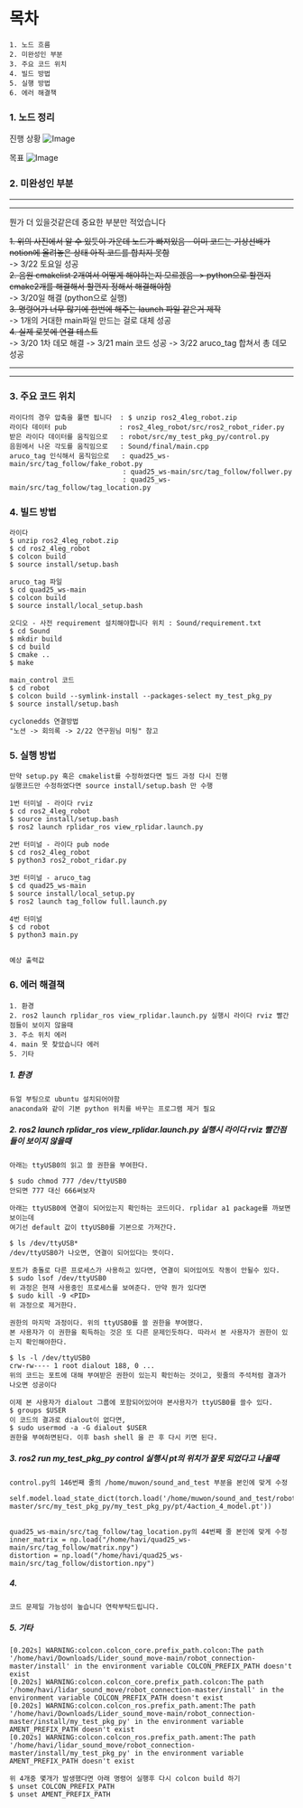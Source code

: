 
# 목차
```
1. 노드 흐름 
2. 미완성인 부분
3. 주요 코드 위치
4. 빌드 방법
5. 실행 방법
6. 에러 해결책
```

### 1. 노드 정리
진행 상황
![Image](https://github.com/user-attachments/assets/12fafb0b-fa62-4a53-b9d9-195f3fb535ec)



목표
![Image](https://github.com/user-attachments/assets/df0d05a1-aa08-42cd-91e5-5a46bc181e3c)



### 2. 미완성인 부분
___
***
뭔가 더 있을것같은데 중요한 부분만 적었습니다

~~1. 위의 사진에서 알 수 있듯이 가운데 노드가 빠져있음 - 이미 코드는 기상선배가 notion에 올려놓은 상태 아직 코드를 합치지 못함~~  
-> 3/22 토요일 성공  
~~2. 음원 cmakelist 2개여서 어떻게 해야하는지 모르겠음 -> python으로 할껀지 cmake2개를 해결해서 할껀지 정해서 해결해야함~~   
-> 3/20일 해결 (python으로 실행)  
~~3. 명령어가 너무 많기에 한번에 해주는 launch 파일 같은거 제작~~     
-> 1개의 거대한 main파일 만드는 걸로 대체 성공  
~~4. 실제 로봇에 연결 테스트~~  
-> 3/20 1차 데모 해결 -> 3/21 main 코드 성공 -> 3/22 aruco_tag 합쳐서 총 데모 성공
***
___


### 3. 주요 코드 위치
```
라이다의 경우 압축을 풀면 됩니다  : $ unzip ros2_4leg_robot.zip
라이다 데이터 pub             : ros2_4leg_robot/src/ros2_robot_rider.py
받은 라이다 데이터를 움직임으로   : robot/src/my_test_pkg_py/control.py
음원에서 나온 각도를 움직임으로   : Sound/final/main.cpp
aruco_tag 인식해서 움직임으로   : quad25_ws-main/src/tag_follow/fake_robot.py
                            : quad25_ws-main/src/tag_follow/follwer.py
                            : quad25_ws-main/src/tag_follow/tag_location.py
```


### 4. 빌드 방법
```
라이다 
$ unzip ros2_4leg_robot.zip
$ cd ros2_4leg_robot
$ colcon build
$ source install/setup.bash

aruco_tag 파일
$ cd quad25_ws-main
$ colcon build
$ source install/local_setup.bash

오디오 - 사전 requirement 설치해야합니다 위치 : Sound/requirement.txt
$ cd Sound
$ mkdir build
$ cd build
$ cmake ..
$ make

main_control 코드
$ cd robot
$ colcon build --symlink-install --packages-select my_test_pkg_py
$ source install/setup.bash

cyclonedds 연결방법 
"노션 -> 회의록 -> 2/22 연구원님 미팅" 참고
```


### 5. 실행 방법
```
만약 setup.py 혹은 cmakelist를 수정하였다면 빌드 과정 다시 진행
실행코드만 수정하였다면 source install/setup.bash 만 수행

1번 터미널 - 라이다 rviz
$ cd ros2_4leg_robot 
$ source install/setup.bash
$ ros2 launch rplidar_ros view_rplidar.launch.py

2번 터미널 - 라이다 pub node
$ cd ros2_4leg_robot
$ python3 ros2_robot_ridar.py

3번 터미널 - aruco_tag 
$ cd quad25_ws-main 
$ source install/local_setup.py
$ ros2 launch tag_follow full.launch.py

4번 터미널
$ cd robot
$ python3 main.py


예상 출력값
```


### 6. 에러 해결책
```
1. 환경
2. ros2 launch rplidar_ros view_rplidar.launch.py 실행시 라이다 rviz 빨간점들이 보이지 않을때 
3. 주소 위치 에러
4. main 못 찾았습니다 에러
5. 기타 
```

##### 1. 환경 
```
듀얼 부팅으로 ubuntu 설치되어야함 
anaconda와 같이 기본 python 위치를 바꾸는 프로그램 제거 필요
```

##### 2. ros2 launch rplidar_ros view_rplidar.launch.py 실행시 라이다 rviz 빨간점들이 보이지 않을때 
```
아래는 ttyUSB0의 읽고 쓸 권한을 부여한다. 

$ sudo chmod 777 /dev/ttyUSB0
안되면 777 대신 666써보자

아래는 ttyUSB0에 연결이 되어있는지 확인하는 코드이다. rplidar a1 package를 까보면 보이는데
여기선 default 값이 ttyUSB0를 기본으로 가져간다.

$ ls /dev/ttyUSB*
/dev/ttyUSB0가 나오면, 연결이 되어있다는 뜻이다.

포트가 충돌로 다른 프로세스가 사용하고 있다면, 연결이 되어있어도 작동이 안될수 있다.
$ sudo lsof /dev/ttyUSB0
위 과정은 현재 사용중인 프로세스를 보여준다. 만약 뭔가 있다면
$ sudo kill -9 <PID>
위 과정으로 제거한다.

권한의 마지막 과정이다. 위의 ttyUSB0를 쓸 권한을 부여했다.
본 사용자가 이 권한을 획득하는 것은 또 다른 문제인듯하다. 따라서 본 사용자가 권한이 있는지 확인해야한다.

$ ls -l /dev/ttyUSB0
crw-rw---- 1 root dialout 188, 0 ...
위의 코드는 포트에 대해 부여받은 권한이 있는지 확인하는 것이고, 윗줄의 주석처럼 결과가 나오면 성공이다

이제 본 사용자가 dialout 그룹에 포함되어있어야 본사용자가 ttyUSB0를 쓸수 있다.
$ groups $USER
이 코드의 결과로 dialout이 없다면,
$ sudo usermod -a -G dialout $USER
권한을 부여하면된다. 이후 bash shell 을 끈 후 다시 키면 된다.
```

##### 3. ros2 run my_test_pkg_py control 실행시 pt의 위치가 잘못 되었다고 나올때
```
control.py의 146번째 줄의 /home/muwon/sound_and_test 부분을 본인에 맞게 수정

self.model.load_state_dict(torch.load('/home/muwon/sound_and_test/robot_connection-master/src/my_test_pkg_py/my_test_pkg_py/pt/4action_4_model.pt'))


quad25_ws-main/src/tag_follow/tag_location.py의 44번째 줄 본인에 맞게 수정
inner_matrix = np.load("/home/havi/quad25_ws-main/src/tag_follow/matrix.npy")
distortion = np.load("/home/havi/quad25_ws-main/src/tag_follow/distortion.npy")
```


##### 4. 
```
코드 문제일 가능성이 높습니다 연락부탁드립니다.
```

##### 5. 기타 
```
[0.202s] WARNING:colcon.colcon_core.prefix_path.colcon:The path '/home/havi/Downloads/Lider_sound_move-main/robot_connection-master/install' in the environment variable COLCON_PREFIX_PATH doesn't exist
[0.202s] WARNING:colcon.colcon_core.prefix_path.colcon:The path '/home/havi/lidar_sound_move/robot_connection-master/install' in the environment variable COLCON_PREFIX_PATH doesn't exist
[0.202s] WARNING:colcon.colcon_ros.prefix_path.ament:The path '/home/havi/Downloads/Lider_sound_move-main/robot_connection-master/install/my_test_pkg_py' in the environment variable AMENT_PREFIX_PATH doesn't exist
[0.202s] WARNING:colcon.colcon_ros.prefix_path.ament:The path '/home/havi/lidar_sound_move/robot_connection-master/install/my_test_pkg_py' in the environment variable AMENT_PREFIX_PATH doesn't exist

위 4개중 몇개가 발생했다면 아래 명령어 실행후 다시 colcon build 하기
$ unset COLCON_PREFIX_PATH
$ unset AMENT_PREFIX_PATH
```
